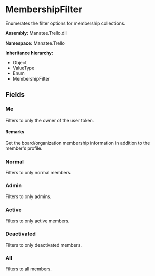 # MembershipFilter

Enumerates the filter options for membership collections.

**Assembly:** Manatee.Trello.dll

**Namespace:** Manatee.Trello

**Inheritance hierarchy:**

- Object
- ValueType
- Enum
- MembershipFilter

## Fields

### Me

Filters to only the owner of the user token.

#### Remarks

Get the board/organization membership information in addition to the member&#39;s profile.

### Normal

Filters to only normal members.

### Admin

Filters to only admins.

### Active

Filters to only active members.

### Deactivated

Filters to only deactivated members.

### All

Filters to all members.


